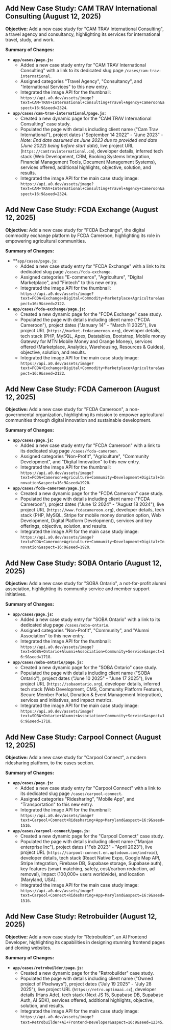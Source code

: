 ## Add New Case Study: CAM TRAV International Consulting (August 12, 2025)

**Objective:** Add a new case study for "CAM TRAV International Consulting", a travel agency and consultancy, highlighting its services for international travel, study, and work.

**Summary of Changes:**

-   **`app/cases/page.js`:**
    -   Added a new case study entry for "CAM TRAV International Consulting" with a link to its dedicated slug page `/cases/cam-trav-international`.
    -   Assigned categories "Travel Agency", "Consultancy", and "International Services" to this new entry.
    -   Integrated the image API for the thumbnail: `https://api.a0.dev/assets/image?text=CAM+TRAV+International+Consulting+Travel+Agency+Cameroon&aspect=16:9&seed=2324`.
-   **`app/cases/cam-trav-international/page.js`:**
    -   Created a new dynamic page for the "CAM TRAV International Consulting" case study.
    -   Populated the page with details including client name ("Cam Trav International"), project dates ("September 14 2022" - "June 2023" - *Note: End date assumed as June 2023 due to provided end date (June 2022) being before start date*), live project URL (`https://camtravinternational.cm`), developer details, inferred tech stack (Web Development, CRM, Booking Systems Integration, Financial Management Tools, Document Management Systems), services offered, additional highlights, objective, solution, and results.
    -   Integrated the image API for the main case study image: `https://api.a0.dev/assets/image?text=CAM+TRAV+International+Consulting+Travel+Agency+Cameroon&aspect=16:9&seed=2324`.

## Add New Case Study: FCDA Exchange (August 12, 2025)

**Objective:** Add a new case study for "FCDA Exchange", the digital commodity exchange platform by FCDA Cameroon, highlighting its role in empowering agricultural communities.

**Summary of Changes:**

-   **`app/cases/page.js`:
    -   Added a new case study entry for "FCDA Exchange" with a link to its dedicated slug page `/cases/fcda-exchange`.
    -   Assigned categories "E-commerce", "Agriculture", "Digital Marketplace", and "Fintech" to this new entry.
    -   Integrated the image API for the thumbnail: `https://api.a0.dev/assets/image?text=FCDA+Exchange+Digital+Commodity+Marketplace+Agriculture&aspect=16:9&seed=2122`.
-   **`app/cases/fcda-exchange/page.js`:**
    -   Created a new dynamic page for the "FCDA Exchange" case study.
    -   Populated the page with details including client name ("FCDA Cameroon"), project dates ("January 14" - "March 11 2025"), live project URL (`https://market.fcdacameroon.org`), developer details, tech stack (PHP, MySQL, Apex, Datatables, Bootstrap, Mobile money Gateway for MTN Mobile Money and Orange Money), services offered (Marketplace, Analytics, Warehousing, Resources & Guides), objective, solution, and results.
    -   Integrated the image API for the main case study image: `https://api.a0.dev/assets/image?text=FCDA+Exchange+Digital+Commodity+Marketplace+Agriculture&aspect=16:9&seed=2122`.

## Add New Case Study: FCDA Cameroon (August 12, 2025)

**Objective:** Add a new case study for "FCDA Cameroon", a non-governmental organization, highlighting its mission to empower agricultural communities through digital innovation and sustainable development.

**Summary of Changes:**

-   **`app/cases/page.js`:**
    -   Added a new case study entry for "FCDA Cameroon" with a link to its dedicated slug page `/cases/fcda-cameroon`.
    -   Assigned categories "Non-Profit", "Agriculture", "Community Development", and "Digital Innovation" to this new entry.
    -   Integrated the image API for the thumbnail: `https://api.a0.dev/assets/image?text=FCDA+Cameroon+Agriculture+Community+Development+Digital+Innovation&aspect=16:9&seed=1920`.
-   **`app/cases/fcda-cameroon/page.js`:**
    -   Created a new dynamic page for the "FCDA Cameroon" case study.
    -   Populated the page with details including client name ("FCDA Cameroon"), project dates ("June 12 2024" - "August 18 2024"), live project URL (`https://www.fcdacameroon.org`), developer details, tech stack (PHP, MySQL, Stripe for mobile money donation option, Web Development, Digital Platform Development), services and key offerings, objective, solution, and results.
    -   Integrated the image API for the main case study image: `https://api.a0.dev/assets/image?text=FCDA+Cameroon+Agriculture+Community+Development+Digital+Innovation&aspect=16:9&seed=1920`.

## Add New Case Study: SOBA Ontario (August 12, 2025)

**Objective:** Add a new case study for "SOBA Ontario", a not-for-profit alumni association, highlighting its community service and member support initiatives.

**Summary of Changes:**

-   **`app/cases/page.js`:**
    -   Added a new case study entry for "SOBA Ontario" with a link to its dedicated slug page `/cases/soba-ontario`.
    -   Assigned categories "Non-Profit", "Community", and "Alumni Association" to this new entry.
    -   Integrated the image API for the thumbnail: `https://api.a0.dev/assets/image?text=SOBA+Ontario+Alumni+Association+Community+Service&aspect=16:9&seed=1718`.
-   **`app/cases/soba-ontario/page.js`:**
    -   Created a new dynamic page for the "SOBA Ontario" case study.
    -   Populated the page with details including client name ("SOBA Ontario"), project dates ("June 10 2025" - "June 17 2025"), live project URL (`https://sobaontario.org`), developer details, inferred tech stack (Web Development, CMS, Community Platform Features, Secure Member Portal, Donation & Event Management Integration), services and initiatives, and impact metrics.
    -   Integrated the image API for the main case study image: `https://api.a0.dev/assets/image?text=SOBA+Ontario+Alumni+Association+Community+Service&aspect=16:9&seed=1718`.

## Add New Case Study: Carpool Connect (August 12, 2025)

**Objective:** Add a new case study for "Carpool Connect", a modern ridesharing platform, to the cases section.

**Summary of Changes:**

-   **`app/cases/page.js`:**
    -   Added a new case study entry for "Carpool Connect" with a link to its dedicated slug page `/cases/carpool-connect`.
    -   Assigned categories "Ridesharing", "Mobile App", and "Transportation" to this new entry.
    -   Integrated the image API for the thumbnail: `https://api.a0.dev/assets/image?text=Carpool+Connect+Ridesharing+App+Maryland&aspect=16:9&seed=1516`.
-   **`app/cases/carpool-connect/page.js`:**
    -   Created a new dynamic page for the "Carpool Connect" case study.
    -   Populated the page with details including client name ("Manjan enterprise Inc"), project dates ("Feb 2023" - "April 2023"), live project URL (`https://carpool-connect.en.uptodown.com/android`), developer details, tech stack (React Native Expo, Google Map API, Stripe Integration, Firebase DB, Supabase storage, Supabase auth), key features (smart matching, safety, cost/carbon reduction, ad removal), impact (100,000+ users worldwide), and location (Maryland, USA).
    -   Integrated the image API for the main case study image: `https://api.a0.dev/assets/image?text=Carpool+Connect+Ridesharing+App+Maryland&aspect=16:9&seed=1516`.

## Add New Case Study: Retrobuilder (August 12, 2025)

**Objective:** Add a new case study for "Retrobuilder", an AI Frontend Developer, highlighting its capabilities in designing stunning frontend pages and cloning websites.

**Summary of Changes:**

-   **`app/cases/retrobuilder/page.js`:**
    -   Created a new dynamic page for the "Retrobuilder" case study.
    -   Populated the page with details including client name ("Owned project of Pixelways"), project dates ("July 19 2025" - "July 28 2025"), live project URL (`https://retro.optimaai.cc`), developer details (Hans Ade), tech stack (Next JS 15, Supabase DB, Supabase Auth, AI SDK), services offered, additional highlights, objective, solution, and results.
    -   Integrated the image API for the main case study image: `https://api.a0.dev/assets/image?text=Retrobuilder+AI+Frontend+Developer&aspect=16:9&seed=12345`.